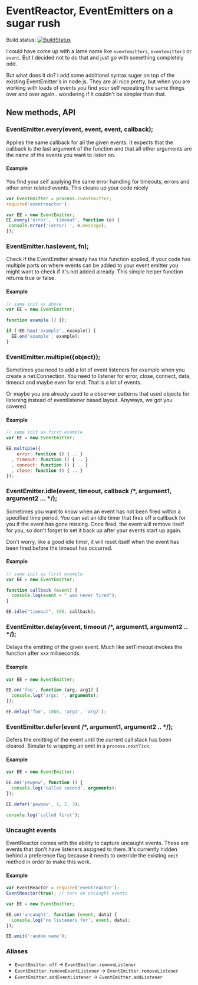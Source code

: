# EventReactor, EventEmitters on a sugar rush

Build status: [![BuildStatus](https://secure.travis-ci.org/observing/eventreactor.png)](http://travis-ci.org/observing/eventreactor)

I could have come up with a lame name like `eventemitters`, `eventemitter3` or
`event`. But I decided not to do that and just go with something completely odd.

But what does it do? I add some additional syntax suger on top of the existing
EventEmitter's in node.js. They are all nice pretty, but when you are working
with loads of events you find your self repeating the same things over and over
again.. wondering if it couldn't be simpler than that.

## New methods, API

### EventEmitter.every(event, event, event, callback);

Applies the same callback for all the given events. It expects that the callback
is the last argument of the function and that all other arguments are the name
of the events you want to listen on.

#### Example
You find your self applying the same error handling for timeouts, errors and
other error related events. This cleans up your code nicely

```js
var EventEmitter = process.EventEmitter;
require('eventreactor');

var EE = new EventEmitter;
EE.every('error', 'timeout', function (e) {
 console.error('(error) ', e.message);
});
```

### EventEmitter.has(event, fn);

Check if the EventEmitter already has this function applied, if your code has
multiple parts on where events can be added to your event emitter you might want
to check if it's not added already. This simple helper function returns true or
false.

#### Example

```js
// same init as above
var EE = new EventEmitter;

function example () {};

if (!EE.has('example', example)) {
  EE.on('example', example);
}
```

### EventEmitter.multiple({object});

Sometimes you need to add a lot of event listeners for example when you create a
net.Connection. You need to listener for error, close, connect, data, timeout
and maybe even for end. That is a lot of events.

Or maybe you are already used to a observer patterns that used objects for
listening instead of eventlistener based layout. Anyways, we got you covered.

#### Example

```js
// same init as first example
var EE = new EventEmitter;

EE.multiple({
    error: function () { .. }
  , timeout: function () { .. }
  , connect: function () { .. }
  , close: function () { .. }
});
```

### EventEmitter.idle(event, timeout, callback /*, argument1, argument2 ... */);

Sometimes you want to know when an event has not been fired within a specified
time period.  You can set an idle timer that fires off a callback for you if the
event has gone missing.  Once fired, the event will remove itself for you, so
don't forget to set it back up after your events start up again.

Don't worry, like a good idle timer, it will reset itself when the event has
been fired before the timeout has occurred.

#### Example

```js
// same init as first example
var EE = new EventEmitter;

function callback (event) {
  console.log(event + " was never fired");
}

EE.idle("timeout", 100, callback);
```

### EventEmitter.delay(event, timeout /*, argument1, argument2 .. */);

Delays the emitting of the given event. Much like setTimeout invokes the
function after xxx miliseconds.

#### Example

```js
var EE = new EventEmitter;

EE.on('foo', function (arg, arg1) {
  console.log('args: ', arguments);
});

EE.delay('foo', 1000, 'arg1', 'arg2');
```

### EventEmitter.defer(event /*, argument1, argument2 .. */);

Defers the emitting of the event until the current call stack has been cleared.
Simular to wrapping an emit in a `process.nextTick`.

#### Example

```js
var EE = new EventEmitter;

EE.on('pewpew', function () {
  console.log('called second', arguments);
});

EE.defer('pewpew', 1, 2, 3);

console.log('called first');
```

### Uncaught events

EventReactor comes with the ability to capture uncaught events. These are events
that don't have listeners assigned to them. It's currently hidden behind a
preference flag because it needs to override the existing `emit` method in order
to make this work.

#### Example

```js
var EventReactor = require('eventreactor');
EventReactor(true); // turn on uncaught events

var EE = new EventEmitter;

EE.on('uncaught', function (event, data) {
  console.log('no listeners for', event, data);
});

EE.emit('random name');
```

### Aliases

- `EventEmitter.off` -> `EventEmitter.removeListener`
- `EventEmitter.removeEventListener` -> `EventEmitter.removeListener`
- `EventEmitter.addEventListener` -> `EventEmitter.addListener`
